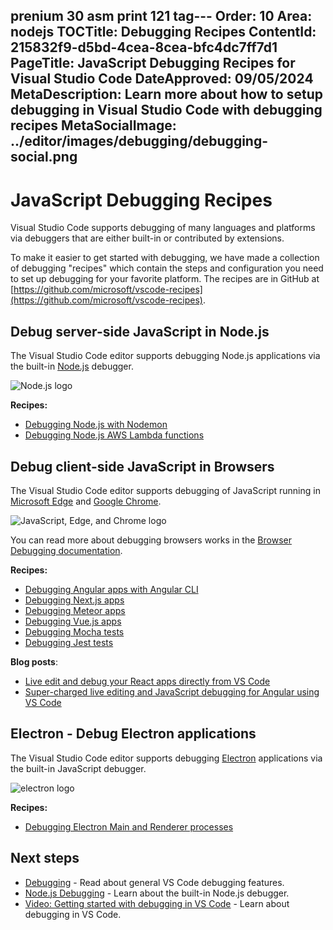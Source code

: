 prenium 30 asm
print 121 tag---
Order: 10
Area: nodejs
TOCTitle: Debugging Recipes
ContentId: 215832f9-d5bd-4cea-8cea-bfc4dc7ff7d1
PageTitle: JavaScript Debugging Recipes for Visual Studio Code
DateApproved: 09/05/2024
MetaDescription:  Learn more about how to setup debugging in Visual Studio Code with debugging recipes
MetaSocialImage: ../editor/images/debugging/debugging-social.png
---
# JavaScript Debugging Recipes

Visual Studio Code supports debugging of many languages and platforms via debuggers that are either built-in or contributed by extensions.

To make it easier to get started with debugging, we have made a collection of debugging "recipes" which contain the steps and configuration you need to set up debugging for your favorite platform. The recipes are in GitHub at [https://github.com/microsoft/vscode-recipes](https://github.com/microsoft/vscode-recipes).

## Debug server-side JavaScript in Node.js

The Visual Studio Code editor supports debugging Node.js applications via the built-in [Node.js](https://nodejs.org/) debugger.

![Node.js logo](images/recipes/nodejs.png)

**Recipes:**

* [Debugging Node.js with Nodemon](https://github.com/microsoft/vscode-recipes/tree/main/nodemon)
* [Debugging Node.js AWS Lambda functions](https://github.com/microsoft/vscode-recipes/tree/main/debugging-lambda-functions)

## Debug client-side JavaScript in Browsers

The Visual Studio Code editor supports debugging of JavaScript running in [Microsoft Edge](https://www.microsoft.com/edge) and [Google Chrome](https://www.google.com/chrome/).

![JavaScript, Edge, and Chrome logo](images/recipes/browsers.png)

You can read more about debugging browsers works in the [Browser Debugging documentation](/docs/nodejs/browser-debugging.md).

**Recipes:**

* [Debugging Angular apps with Angular CLI](https://github.com/microsoft/vscode-recipes/tree/main/Angular-CLI)
* [Debugging Next.js apps](https://github.com/microsoft/vscode-recipes/tree/main/Next-js)
* [Debugging Meteor apps](https://github.com/microsoft/vscode-recipes/tree/main/meteor)
* [Debugging Vue.js apps](https://github.com/microsoft/vscode-recipes/tree/main/vuejs-cli)
* [Debugging Mocha tests](https://github.com/microsoft/vscode-recipes/tree/main/debugging-mocha-tests)
* [Debugging Jest tests](https://github.com/microsoft/vscode-recipes/tree/main/debugging-jest-tests)

**Blog posts**:

* [Live edit and debug your React apps directly from VS Code](https://medium.com/@auchenberg/live-edit-and-debug-your-react-apps-directly-from-vs-code-without-leaving-the-editor-3da489ed905f)
* [Super-charged live editing and JavaScript debugging for Angular using VS Code](https://medium.com/@auchenberg/super-charged-live-editing-and-javascript-debugging-for-angular-using-visual-studio-code-c29da251ec71)

## Electron - Debug Electron applications

The Visual Studio Code editor supports debugging [Electron](https://www.electronjs.org) applications via the built-in JavaScript debugger.

![electron logo](images/recipes/electron.png)

**Recipes:**

* [Debugging Electron Main and Renderer processes](https://github.com/microsoft/vscode-recipes/tree/main/Electron)

## Next steps

* [Debugging](/docs/editor/debugging.md) - Read about general VS Code debugging features.
* [Node.js Debugging](/docs/nodejs/nodejs-debugging.md) - Learn about the built-in Node.js debugger.
* [Video: Getting started with debugging in VS Code](https://www.youtube.com/watch?v=3HiLLByBWkg) - Learn about debugging in VS Code.
